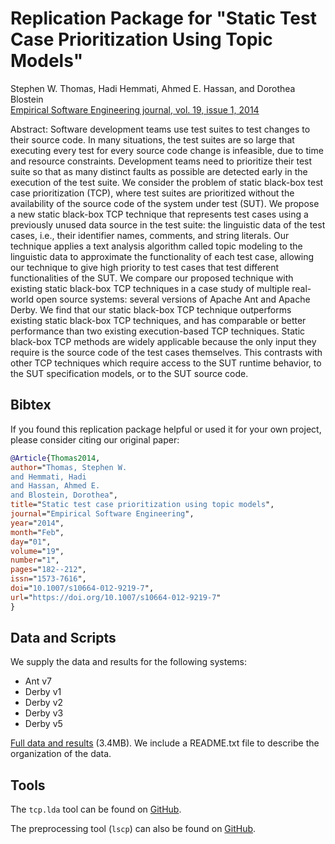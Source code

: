 # Replication Package for "Static Test Case Prioritization Using Topic Models"

Stephen W. Thomas, Hadi Hemmati, Ahmed E. Hassan, and Dorothea Blostein  
[Empirical Software Engineering journal, vol. 19, issue 1, 2014](http://dx.doi.org/10.1007/s10664-012-9219-7)

Abstract: Software development teams use test suites to test changes to their source code. In many situations, the test suites are so large that executing every test for every source code change is infeasible, due to time and resource constraints. Development teams need to prioritize their test suite so that as many distinct faults as possible are detected early in the execution of the test suite. We consider the problem of static black-box test case prioritization (TCP), where test suites are prioritized without the availability of the source code of the system under test (SUT). We propose a new static black-box TCP technique that represents test cases using a previously unused data source in the test suite: the linguistic data of the test cases, i.e., their identifier names, comments, and string literals. Our technique applies a text analysis algorithm called topic modeling to the linguistic data to approximate the functionality of each test case, allowing our technique to give high priority to test cases that test different functionalities of the SUT. We compare our proposed technique with existing static black-box TCP techniques in a case study of multiple real-world open source systems: several versions of Apache Ant and Apache Derby. We find that our static black-box TCP technique outperforms existing static black-box TCP techniques, and has comparable or better performance than two existing execution-based TCP techniques. Static black-box TCP methods are widely applicable because the only input they require is the source code of the test cases themselves. This contrasts with other TCP techniques which require access to the SUT runtime behavior, to the SUT specification models, or to the SUT source code.

## Bibtex

If you found this replication package helpful or used it for your own project, please consider citing our original paper:

```bibtex
@Article{Thomas2014,
author="Thomas, Stephen W.
and Hemmati, Hadi
and Hassan, Ahmed E.
and Blostein, Dorothea",
title="Static test case prioritization using topic models",
journal="Empirical Software Engineering",
year="2014",
month="Feb",
day="01",
volume="19",
number="1",
pages="182--212",
issn="1573-7616",
doi="10.1007/s10664-012-9219-7",
url="https://doi.org/10.1007/s10664-012-9219-7"
}
```

## Data and Scripts

We supply the data and results for the following systems: 

- Ant v7
- Derby v1
- Derby v2
- Derby v3
- Derby v5

[Full data and results](https://github.com/SAILResearch/replication-prioritize_testcase_topicmodels/releases/latest) (3.4MB). We include a README.txt file to describe the organization of the data. 

## Tools

The ```tcp.lda``` tool can be found on [GitHub](https://github.com/stepthom/tcp.lda). 

The preprocessing tool (```lscp```) can also be found on [GitHub](https://github.com/doofuslarge/lscp). 
